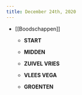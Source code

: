 ```yaml
---
title: December 24th, 2020
---
```


- [[Boodschappen]]
	 - **START**

	 - **MIDDEN**

	 - **ZUIVEL VRIES**

	 - **VLEES VEGA**

	 - **GROENTEN**

